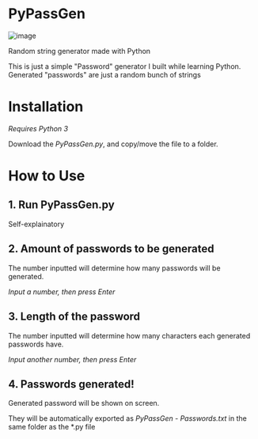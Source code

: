 # PyPassGen

![image](https://user-images.githubusercontent.com/78580805/150668474-f2127a78-685e-41c7-8082-3afa575edb33.png)

Random string generator made with Python

This is just a simple "Password" generator I built while learning Python. Generated "passwords" are just a random bunch of strings

# Installation

_Requires Python 3_

Download the *PyPassGen.py*, and copy/move the file to a folder.

# How to Use

## 1. Run PyPassGen.py

Self-explainatory

## 2. Amount of passwords to be generated

The number inputted will determine how many passwords will be generated.

_Input a number, then press Enter_
    
## 3. Length of the password

The number inputted will determine how many characters each generated passwords have.

_Input another number, then press Enter_

## 4. Passwords generated!
Generated password will be shown on screen.

They will be automatically exported as *PyPassGen - Passwords.txt* in the same folder as the \*.py file 

